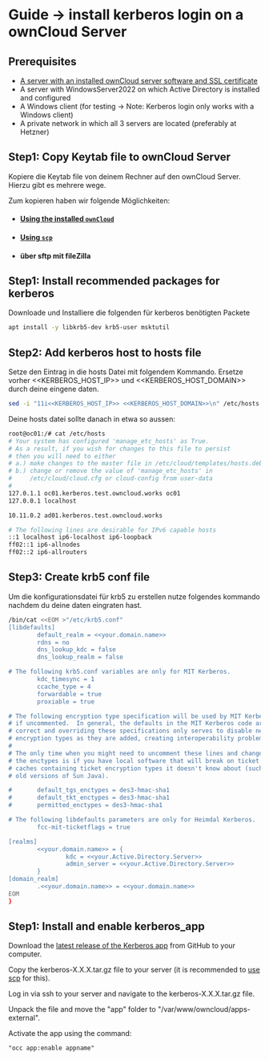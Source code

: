 # Guide -> install kerberos login on a ownCloud Server
## Prerequisites
- [A server with an installed ownCloud server software and SSL certificate]
- A server with WindowsServer2022 on which Active Directory is installed and configured
- A Windows client (for testing -> Note: Kerberos login only works with a Windows client)
- A private network in which all 3 servers are located (preferably at Hetzner)

## Step1: Copy Keytab file to ownCloud Server
Kopiere die Keytab file von deinem Rechner auf den ownCloud Server. Hierzu gibt es mehrere wege. 

Zum kopieren haben wir folgende Möglichkeiten:
- #### [Using the installed ```ownCloud```]
- #### [Using ```scp```]
- #### über sftp mit fileZilla

## Step1: Install recommended packages for kerberos
Downloade und Installiere die folgenden für kerberos benötigten Packete
```bash
apt install -y libkrb5-dev krb5-user msktutil
```
## Step2: Add kerberos host to hosts file
Setze den Eintrag in die hosts Datei mit folgendem Kommando. Ersetze vorher <<KERBEROS_HOST_IP>> und <<KERBEROS_HOST_DOMAIN>> durch deine eingene daten.
```bash
sed -i "11i<<KERBEROS_HOST_IP>> <<KERBEROS_HOST_DOMAIN>>\n" /etc/hosts
```
Deine hosts datei sollte danach in etwa so aussen:
```bash
root@oc01:/# cat /etc/hosts
# Your system has configured 'manage_etc_hosts' as True.
# As a result, if you wish for changes to this file to persist
# then you will need to either
# a.) make changes to the master file in /etc/cloud/templates/hosts.debian.tmpl
# b.) change or remove the value of 'manage_etc_hosts' in
#     /etc/cloud/cloud.cfg or cloud-config from user-data
#
127.0.1.1 oc01.kerberos.test.owncloud.works oc01
127.0.0.1 localhost

10.11.0.2 ad01.kerberos.test.owncloud.works

# The following lines are desirable for IPv6 capable hosts
::1 localhost ip6-localhost ip6-loopback
ff02::1 ip6-allnodes
ff02::2 ip6-allrouters
```
## Step3: Create krb5 conf file
Um die konfigurationsdatei für krb5 zu erstellen nutze folgendes kommando nachdem du deine daten eingraten hast.
```bash
/bin/cat <<EOM >"/etc/krb5.conf"
[libdefaults]
        default_realm = <<your.domain.name>>
        rdns = no
        dns_lookup_kdc = false
        dns_lookup_realm = false

# The following krb5.conf variables are only for MIT Kerberos.
        kdc_timesync = 1
        ccache_type = 4
        forwardable = true
        proxiable = true

# The following encryption type specification will be used by MIT Kerberos
# if uncommented.  In general, the defaults in the MIT Kerberos code are
# correct and overriding these specifications only serves to disable new
# encryption types as they are added, creating interoperability problems.
#
# The only time when you might need to uncomment these lines and change
# the enctypes is if you have local software that will break on ticket
# caches containing ticket encryption types it doesn't know about (such as
# old versions of Sun Java).

#       default_tgs_enctypes = des3-hmac-sha1
#       default_tkt_enctypes = des3-hmac-sha1
#       permitted_enctypes = des3-hmac-sha1

# The following libdefaults parameters are only for Heimdal Kerberos.
        fcc-mit-ticketflags = true

[realms]
        <<your.domain.name>> = {
                kdc = <<your.Active.Directory.Server>>
                admin_server = <<your.Active.Directory.Server>>
        }
[domain_realm]
        .<<your.domain.name>> = <<your.domain.name>>
EOM
}
```

## Step1: Install and enable kerberos_app
Download the [latest release of the Kerberos app] from GitHub to your computer.

Copy the kerberos-X.X.X.tar.gz file to your server (it is recommended to [use scp] for this).

Log in via ssh to your server and navigate to the kerberos-X.X.X.tar.gz file. 

Unpack the file and move the "app" folder to "/var/www/owncloud/apps-external". 

Activate the app using the command: 
```base
"occ app:enable appname"
```

[A server with an installed ownCloud server software and SSL certificate]: https://github.com/GeraldLeikam/tutorials/blob/master/ownCloud/install_owncloud_full.md
[latest release of the Kerberos app]: https://github.com/owncloud/kerberos/tags
[use scp]: https://github.com/GeraldLeikam/tutorials/blob/master/linux/scp-copy_to_remote.md
[Using ```scp```]: https://github.com/GeraldLeikam/tutorials/blob/master/linux/scp-copy_to_remote0.md
[Using the installed ```ownCloud```]: https://github.com/GeraldLeikam/tutorials/blob/master/ownCloud/upload_a_file_via_webinterface_and_use_it_in_ssh_session.md